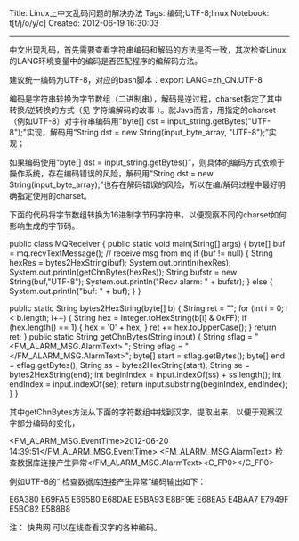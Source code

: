 Title: Linux上中文乱码问题的解决办法
Tags: 编码;UTF-8;linux
Notebook: t[t/j/o/y/c]
Created: 2012-06-19 16:30:03

------

中文出现乱码，首先需要查看字符串编码和解码的方法是否一致，其次检查Linux的LANG环境变量中的编码是否匹配程序的编解码方法。

建议统一编码为UTF-8，对应的bash脚本：export LANG=zh_CN.UTF-8

 

编码是字符串转换为字节数组（二进制串），解码是逆过程，charset指定了其中转换/逆转换的方式（见 字符编解码的故事 ）。就Java而言，用指定的charset（例如UTF-8）对字符串编码用"byte[] dst = input_string.getBytes("UTF-8");"实现，解码用“String dst = new String(input_byte_array, "UTF-8");”实现；

如果编码使用“byte[] dst = input_string.getBytes()”，则具体的编码方式依赖于操作系统，存在编码错误的风险，解码用“String dst = new String(input_byte_array);”也存在解码错误的风险，所以在编/解码过程中最好明确指定使用的charset。

 

下面的代码将字节数组转换为16进制字节码字符串，以便观察不同的charset如何影响生成的字节码。

 

 public class MQReceiver { 
 public static void main(String[] args) { 
  byte[] buf = mq.recvTextMessage(); // receive msg from mq 
  if (buf != null) { 
   String hexRes = bytes2HexString(buf); 
   System.out.println(hexRes); 
   System.out.println(getChnBytes(hexRes)); 
   String bufstr = new String(buf,"UTF-8"); 
   System.out.println("Recv alarm: " + bufstr); 
  } else { 
   System.out.println("buf: " + buf); 
  } 
 } 

 
 public static String bytes2HexString(byte[] b) { 
  String ret = ""; 
  for (int i = 0; i < b.length; i++) { 
   String hex = Integer.toHexString(b[i] & 0xFF); 
   if (hex.length() == 1) { 
    hex = '0' + hex; 
   } 
   ret += hex.toUpperCase(); 
  } 
  return ret; 
 } 
 public static String getChnBytes(String input) { 
  String sflag = " <FM_ALARM_MSG.AlarmText> "; 
  String eflag = "</FM_ALARM_MSG.AlarmText>"; 
  byte[] start = sflag.getBytes(); 
  byte[] end = eflag.getBytes(); 
  String ss = bytes2HexString(start); 
  String se = bytes2HexString(end); 
  int beginIndex = input.indexOf(ss) + ss.length(); 
  int endIndex = input.indexOf(se); 
  return input.substring(beginIndex, endIndex); 
 } 
} 

 

其中getChnBytes方法从下面的字符数组中找到汉字，提取出来，以便于观察汉字部分编码的变化，

 <FM_ALARM_MSG.EventTime>2012-06-20 14:39:51</FM_ALARM_MSG.EventTime> <FM_ALARM_MSG.AlarmText> 检查数据库连接产生异常</FM_ALARM_MSG.AlarmText><C_FP0></C_FP0> 

例如UTF-8的“ 检查数据库连接产生异常”编码输出如下：

 E6A380 
E69FA5 
E695B0 
E68DAE 
E5BA93 
E8BF9E 
E68EA5 
E4BAA7 
E7949F 
E5BC82 
E5B8B8 

 

注： 快典网 可以在线查看汉字的各种编码。